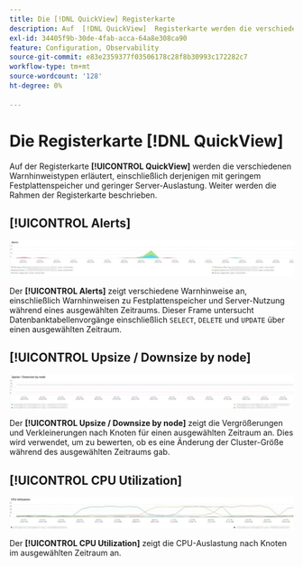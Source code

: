 ```yaml
---
title: Die [!DNL QuickView] Registerkarte
description: Auf  [!DNL QuickView]  Registerkarte werden die verschiedenen Warnhinweistypen erläutert, einschließlich derjenigen mit geringem Festplattenspeicher und geringer Server-Auslastung.
exl-id: 34405f9b-30de-4fab-acca-64a8e308ca90
feature: Configuration, Observability
source-git-commit: e83e2359377f03506178c28f8b30993c172282c7
workflow-type: tm+mt
source-wordcount: '128'
ht-degree: 0%

---
```


# Die Registerkarte [!DNL QuickView]

Auf der Registerkarte **[!UICONTROL QuickView]** werden die verschiedenen Warnhinweistypen erläutert, einschließlich derjenigen mit geringem Festplattenspeicher und geringer Server-Auslastung. Weiter werden die Rahmen der Registerkarte beschrieben.

## [!UICONTROL Alerts]

![Warnhinweise](../../assets/tools/observation-for-adobe-commerce/quickview_alerts.jpg)

Der **[!UICONTROL Alerts]** zeigt verschiedene Warnhinweise an, einschließlich Warnhinweisen zu Festplattenspeicher und Server-Nutzung während eines ausgewählten Zeitraums. Dieser Frame untersucht Datenbanktabellenvorgänge einschließlich `SELECT`, `DELETE` und `UPDATE` über einen ausgewählten Zeitraum.

## [!UICONTROL Upsize / Downsize by node]

![Vergrößern/Verkleinern nach Knoten](../../assets/tools/observation-for-adobe-commerce/quickview_upsize_by_node.jpg)

Der **[!UICONTROL Upsize / Downsize by node]** zeigt die Vergrößerungen und Verkleinerungen nach Knoten für einen ausgewählten Zeitraum an. Dies wird verwendet, um zu bewerten, ob es eine Änderung der Cluster-Größe während des ausgewählten Zeitraums gab.

## [!UICONTROL CPU Utilization]

![CPU-Nutzung](../../assets/tools/observation-for-adobe-commerce/quickview_cpu.jpg)

Der **[!UICONTROL CPU Utilization]** zeigt die CPU-Auslastung nach Knoten im ausgewählten Zeitraum an.
